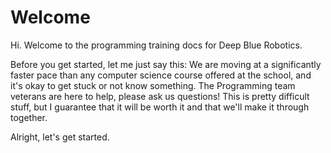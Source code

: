 # Welcome

Hi. Welcome to the programming training docs for Deep Blue Robotics.

Before you get started, let me just say this: We are moving at a significantly faster pace than any computer science course offered at the school, and it's okay to get stuck or not know something. The Programming team veterans are here to help, please ask us questions! This is pretty difficult stuff, but I guarantee that it will be worth it and that we'll make it through together.

Alright, let's get started.
